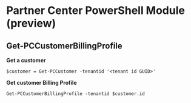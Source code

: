 # Partner Center PowerShell Module (preview) #

## Get-PCCustomerBillingProfile ##

**Get a customer**

    $customer = Get-PCCustomer -tenantid '<tenant id GUID>'

**Get customer Billing Profile**

    Get-PCCustomerBillingProfile -tenantid $customer.id


